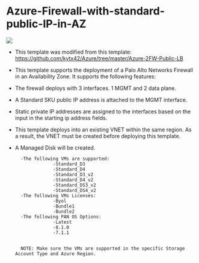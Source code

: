 # Azure-Firewall-with-standard-public-IP-in-AZ

[<img src="http://azuredeploy.net/deploybutton.png"/>](https://portal.azure.com/#create/Microsoft.Template/uri/https%3A%2F%2Fraw.githubusercontent.com%2Fyeukb%2FPaloAltoNetworks%2Fmaster%2Fvmseries-Standard-PublicIP-AZ%2FAzureDeploy.json)

- This template was modified from this template: https://github.com/kytx42/Azure/tree/master/Azure-2FW-Public-LB
- This template supports the deployment of a Palo Alto Networks Firewall in an Availability Zone.  It supports the following features:
- The firewall deploys with 3 interfaces.  1 MGMT and 2 data plane. 
- A Standard SKU public IP address is attached to the MGMT interface.
- Static private IP addresses are assigned to the interfaces based on the input in the starting ip address fields.
- This template deploys into an existing VNET within the same region.  As a result, the VNET must be created before deploying this template.
- A Managed Disk will be created.

        -The following VMs are supported:
                    -Standard_D3
                    -Standard_D4
                    -Standard_D3_v2
                    -Standard_D4_v2
                    -Standard_DS3_v2
                    -Standard_DS4_v2
        -The following VMs Licenses:
             	    -Byol
                    -Bundle1
                    -Bundle2
        -The following PAN OS Options:
                    -Latest
                    -8.1.0
                    -7.1.1 
  	          
                    
        NOTE: Make sure the VMs are supported in the specific Storage Account Type and Azure Region.
